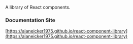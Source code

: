 A library of React components.

### Documentation Site

[https://alaneicker1975.github.io/react-component-library](https://alaneicker1975.github.io/react-component-library)
